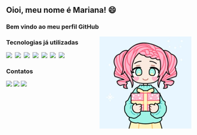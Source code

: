 ## Oioi, meu nome é Mariana! :smile:
### Bem vindo ao meu perfil GitHub

<img src="bonequinha.jpg" width="250" align="right">

### Tecnologias já utilizadas
<p>
    <img src="https://img.shields.io/badge/HTML5-151515?style=for-the-badge&logo=html5&logoColor=ff007f"></img>&nbsp;
    <img src="https://img.shields.io/badge/CSS3-151515?style=for-the-badge&logo=css3&logoColor=ff007f"></img>&nbsp;
    <img src="https://img.shields.io/badge/Python-151515?style=for-the-badge&logo=python&logoColor=ff007f"></img>&nbsp;
    <img src="https://img.shields.io/badge/TypeScript-151515?style=for-the-badge&logo=typescript&logoColor=ff007f"></img>&nbsp;
    <img src="https://img.shields.io/badge/React-151515?style=for-the-badge&logo=react&logoColor=ff007f"></img>&nbsp;
    <img src="https://img.shields.io/badge/Node.js-151515?style=for-the-badge&logo=nodedotjs&logoColor=ff007f"></img>&nbsp;    
    <img src="https://img.shields.io/badge/MySQL-151515?style=for-the-badge&logo=mysql&logoColor=ff007f"></img>&nbsp;
</p>



### Contatos
<div>
<a href="https://www.instagram.com/maritamay4/" target="_blank"><img src="https://img.shields.io/badge/-Instagram-%23E4405F?style=for-the-badge&logo=instagram&logoColor=white" target="_blank"></a>
<a href = "mailto:maritamay4@gmail.com"><img src="https://img.shields.io/badge/Gmail-D14836?style=for-the-badge&logo=gmail&logoColor=white" target="_blank"></a>
<a href="https://www.linkedin.com/in/mariana-tamay-159582222/" target="_blank"><img src="https://img.shields.io/badge/-LinkedIn-%230077B5?style=for-the-badge&logo=linkedin&logoColor=white" target="_blank"></a>   
</div>

